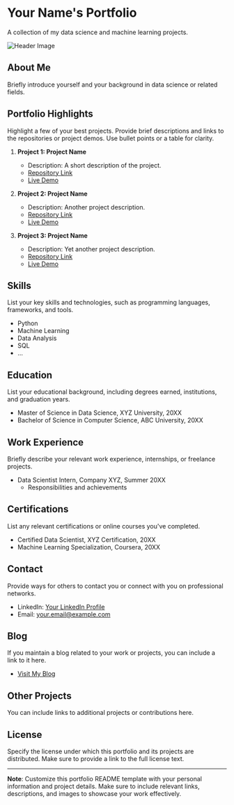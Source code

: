 # Your Name's Portfolio

A collection of my data science and machine learning projects.

![Header Image](header_image.png)

## About Me

Briefly introduce yourself and your background in data science or related fields.

## Portfolio Highlights

Highlight a few of your best projects. Provide brief descriptions and links to the repositories or project demos. Use bullet points or a table for clarity.

1. **Project 1: Project Name**
   - Description: A short description of the project.
   - [Repository Link](https://github.com/yourusername/project1)
   - [Live Demo](https://yourprojectdemo.com)

2. **Project 2: Project Name**
   - Description: Another project description.
   - [Repository Link](https://github.com/yourusername/project2)
   - [Live Demo](https://yourprojectdemo.com)

3. **Project 3: Project Name**
   - Description: Yet another project description.
   - [Repository Link](https://github.com/yourusername/project3)
   - [Live Demo](https://yourprojectdemo.com)

## Skills

List your key skills and technologies, such as programming languages, frameworks, and tools.

- Python
- Machine Learning
- Data Analysis
- SQL
- ...

## Education

List your educational background, including degrees earned, institutions, and graduation years.

- Master of Science in Data Science, XYZ University, 20XX
- Bachelor of Science in Computer Science, ABC University, 20XX

## Work Experience

Briefly describe your relevant work experience, internships, or freelance projects.

- Data Scientist Intern, Company XYZ, Summer 20XX
  - Responsibilities and achievements

## Certifications

List any relevant certifications or online courses you've completed.

- Certified Data Scientist, XYZ Certification, 20XX
- Machine Learning Specialization, Coursera, 20XX

## Contact

Provide ways for others to contact you or connect with you on professional networks.

- LinkedIn: [Your LinkedIn Profile](https://www.linkedin.com/in/yourusername/)
- Email: your.email@example.com

## Blog

If you maintain a blog related to your work or projects, you can include a link to it here.

- [Visit My Blog](https://yourblog.com)

## Other Projects

You can include links to additional projects or contributions here.

## License

Specify the license under which this portfolio and its projects are distributed. Make sure to provide a link to the full license text.

---

**Note**: Customize this portfolio README template with your personal information and project details. Make sure to include relevant links, descriptions, and images to showcase your work effectively.

